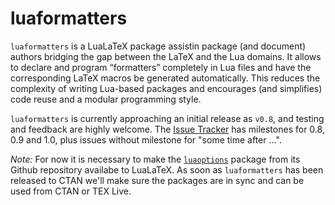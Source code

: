 # luaformatters

`luaformatters` is a LuaLaTeX package assistin package
(and document) authors bridging the gap between the LaTeX and the Lua domains.  It allows to declare and program “formatters” completely in Lua files and have the corresponding LaTeX macros be generated automatically.  This reduces the complexity of writing Lua-based packages and encourages (and simplifies) code reuse and a modular programming style.

`luaformatters` is currently approaching an initial release as `v0.8`, and testing and feedback are highly welcome. The [Issue Tracker](https://github.com/uliska/luaformatters/issues) has milestones for 0.8, 0.9 and 1.0, plus issues without milestone for "some time after ...".

*Note:* For now it is necessary to make the [`luaoptions`](https://github.com/lualatex-tools/luaoptions) package from its Github repository availabe to LuaLaTeX.  As soon as `luaformatters` has been released to CTAN we'll make sure the packages are in sync and can be used from CTAN or TEX Live.
